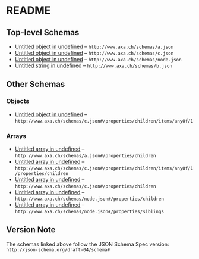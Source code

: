# README

## Top-level Schemas

-   [Untitled object in undefined](./a.md) – `http://www.axa.ch/schemas/a.json`
-   [Untitled object in undefined](./c.md) – `http://www.axa.ch/schemas/c.json`
-   [Untitled object in undefined](./node.md) – `http://www.axa.ch/schemas/node.json`
-   [Untitled string in undefined](./b.md) – `http://www.axa.ch/schemas/b.json`

## Other Schemas

### Objects

-   [Untitled object in undefined](./a-properties-children-items-anyof-1.md) – `http://www.axa.ch/schemas/c.json#/properties/children/items/anyOf/1`

### Arrays

-   [Untitled array in undefined](./a-properties-children.md) – `http://www.axa.ch/schemas/a.json#/properties/children`
-   [Untitled array in undefined](./a-properties-children-items-anyof-1-properties-children.md) – `http://www.axa.ch/schemas/c.json#/properties/children/items/anyOf/1/properties/children`
-   [Untitled array in undefined](./a-properties-children-items-anyof-1-properties-children.md) – `http://www.axa.ch/schemas/c.json#/properties/children`
-   [Untitled array in undefined](./node-properties-children.md) – `http://www.axa.ch/schemas/node.json#/properties/children`
-   [Untitled array in undefined](./node-properties-siblings.md) – `http://www.axa.ch/schemas/node.json#/properties/siblings`

## Version Note

The schemas linked above follow the JSON Schema Spec version: `http://json-schema.org/draft-04/schema#`
